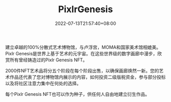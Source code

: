﻿---
weight: 
title: "PixlrGenesis"
description: "Pixlr Genesis是一个NFT运动，旨在在metaverse上建立世界上最大的虚拟艺术博物馆，拥有10000件独特的艺术品。Pixlr Genesis is a NFT movement that aims to build the worlds largest virtual art museum on the metaverse with 10,000 pieces of unique artwork."
date: 2022-07-13T21:57:40+08:00
lastmod: 2022-07-13T16:45:40+08:00
draft: false
authors: ["june"]
featuredImage: "482.jpg"
link: "https://www.pixlrgenesis.com/"
tags: ["PixlrGenesis","数字收藏品"]
categories: ["navigation"]
navigation: ["数字收藏品"]
lightgallery: true
toc: true
pinned: false
recommend: false
recommend1: false
---
建立卓越的100%分散式艺术博物馆，与卢浮宫，MOMA和国家美术馆相媲美。Pixlr Genesis是世界上基于艺术的元宇宙。在这些世界级的数字画廊中漫步，欣赏所有曾经铸造过的Pixlr Genesis NFT。

2000件NFT艺术品将分五个阶段在每个阶段出售，以确保画廊焕然一新。您的艺术作品还代表了您对博物馆内展示的内容，如何投资二级版税资金，参与部分投标以及将社区注意力集中在何处的选择。

每个Pixlr Genesis NFT也可以作为种子，供任何人自由地建立衍生作品。